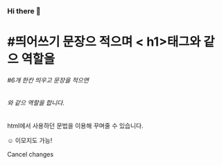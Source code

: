 ### Hi there 👋


# #띄어쓰기 문장으 적으며 < h1>태그와 같으 역할을
###### #6개 한칸 띄우고 문장을 적으면 <h6>와 같으 역할을 합니다.

  <p>
    html에서 사용하던 문법을 이용해 꾸며줄 수 있습니다.
  </p>
  <p>
  ☺️ 이모지도 가능!
  </p>

Cancel changes

<!--
**mickey530/mickey530** is a ✨ _special_ ✨ repository because its `README.md` (this file) appears on your GitHub profile.

Here are some ideas to get you started:

- 🔭 I’m currently working on ...
- 🌱 I’m currently learning ...
- 👯 I’m looking to collaborate on ...
- 🤔 I’m looking for help with ...
- 💬 Ask me about ...
- 📫 How to reach me: ...
- 😄 Pronouns: ...
- ⚡ Fun fact: ...
-->
